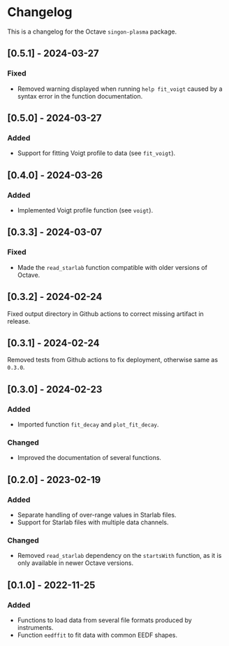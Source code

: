 Changelog
=========
This is a changelog for the Octave `singon-plasma` package.

[0.5.1] - 2024-03-27
--------------------
### Fixed
- Removed warning displayed when running `help fit_voigt`
  caused by a syntax error in the function documentation.

[0.5.0] - 2024-03-27
--------------------
### Added
- Support for fitting Voigt profile to data (see `fit_voigt`).

[0.4.0] - 2024-03-26
--------------------
### Added
- Implemented Voigt profile function (see `voigt`).

[0.3.3] - 2024-03-07
--------------------
### Fixed
- Made the `read_starlab` function compatible with older versions
  of Octave.

[0.3.2] - 2024-02-24
--------------------
Fixed output directory in Github actions to correct missing
artifact in release.

[0.3.1] - 2024-02-24
--------------------
Removed tests from Github actions to fix deployment,
otherwise same as `0.3.0`.

[0.3.0] - 2024-02-23
--------------------
### Added
- Imported function `fit_decay` and `plot_fit_decay`.

### Changed
- Improved the documentation of several functions.

[0.2.0] - 2023-02-19
--------------------
### Added
- Separate handling of over-range values in Starlab files.
- Support for Starlab files with multiple data channels.

### Changed
- Removed `read_starlab` dependency on the `startsWith` function,
  as it is only available in newer Octave versions.

[0.1.0] - 2022-11-25
--------------------
### Added
- Functions to load data from several file formats produced by instruments.
- Function `eedffit` to fit data with common EEDF shapes.
